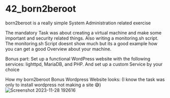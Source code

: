 # 42_born2beroot
born2beroot is a really simple System Administration related exercise


The mandatory Task was about creating a virtual machine and make some
important and security related things.
Also writing a monitoring.sh script. The monitoring.sh Script
doesnt show much but its a good example how you can get a good Overview about your machine.

Bonus part:
Set up a functional WordPress website with the following services: lighttpd, MariaDB, and PHP.
And set up a custom Service by your choice

How my born2beroot Bonus Wordpress Website looks: (I know the task was only to install wordpress not making a site 😅)
![Screenshot 2023-11-28 192616](https://github.com/BenBohle/42_born2beroot/assets/120649866/9b08b094-798f-4fd4-8a1d-50e0176cd244)
